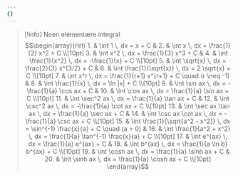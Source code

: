 ```yaml
---
{}
---
```


> [!info] Noen elementære integral
> $$\begin{array}{rlrl} 1. & \int 1 \, dx = x + C & 2. & \int x \, dx = \frac{1}{2} x^2 + C \\[10pt] 3. & \int x^2 \, dx = \frac{1}{3} x^3 + C & 4. & \int \frac{1}{x^2} \, dx = -\frac{1}{x} + C \\[10pt] 5. & \int \sqrt{x} \, dx = \frac{2}{3} x^{3/2} + C & 6. & \int \frac{1}{\sqrt{x}} \, dx = 2 \sqrt{x} + C \\[10pt] 7. & \int x^r \, dx = \frac{1}{r+1} x^{r+1} + C \quad (r \neq -1) & 8. & \int \frac{1}{x} \, dx = \ln |x| + C \\[10pt] 9. & \int \sin ax \, dx = -\frac{1}{a} \cos ax + C & 10. & \int \cos ax \, dx = \frac{1}{a} \sin ax + C \\[10pt] 11. & \int \sec^2 ax \, dx = \frac{1}{a} \tan ax + C & 12. & \int \csc^2 ax \, dx = -\frac{1}{a} \cot ax + C \\[10pt] 13. & \int \sec ax \tan ax \, dx = \frac{1}{a} \sec ax + C & 14. & \int \csc ax \cot ax \, dx = -\frac{1}{a} \csc ax + C \\[10pt] 15. & \int \frac{1}{\sqrt{a^2 - x^2}} \, dx = \sin^{-1} \frac{x}{a} + C \quad (a > 0) & 16. & \int \frac{1}{a^2 + x^2} \, dx = \frac{1}{a} \tan^{-1} \frac{x}{a} + C \\[10pt] 17. & \int e^{ax} \, dx = \frac{1}{a} e^{ax} + C & 18. & \int b^{ax} \, dx = \frac{1}{a \ln b} b^{ax} + C \\[10pt] 19. & \int \cosh ax \, dx = \frac{1}{a} \sinh ax + C & 20. & \int \sinh ax \, dx = \frac{1}{a} \cosh ax + C \\[10pt] \end{array}$$  

